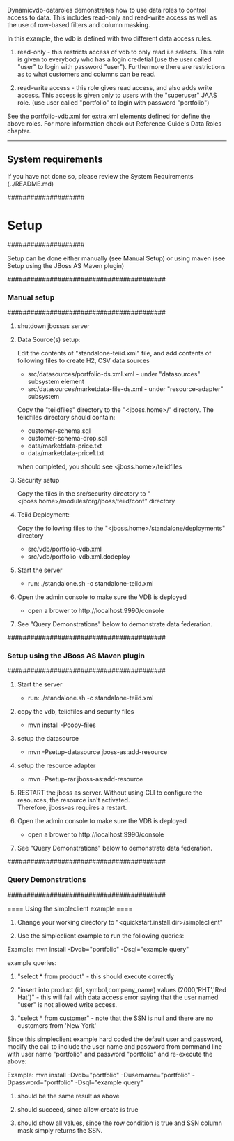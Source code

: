 Dynamicvdb-dataroles demonstrates how to use data roles to control access to data.  This
includes read-only and read-write access as well as the use of row-based filters and column masking.

In this example, the vdb is defined with two different data access rules. 

1) read-only - this restricts access of vdb to only read i.e selects. This role is given to everybody who has a login 
credetial (use the user called "user" to login with password "user").  Furthermore there are restrictions as to what
customers and columns can be read.

2) read-write access - this role gives read access, and also adds write access. This access is given only
to users with the "superuser" JAAS role. (use user called "portfolio" to login with password "portfolio")

See the portfolio-vdb.xml for extra xml elements defined for define the above roles. For more information check out
Reference Guide's Data Roles chapter.

-------------------
System requirements
-------------------

If you have not done so, please review the System Requirements (../README.md)


####################
#   Setup
####################

Setup can be done either manually (see Manual Setup) or using maven (see Setup using the JBoss AS Maven plugin) 


#########################################
### Manual setup
#########################################

1. shutdown jbossas server

2.  Data Source(s) setup:

    Edit the contents of "standalone-teiid.xml" file, and add contents of following files to create H2, CSV data sources

	* src/datasources/portfolio-ds.xml.xml - under "datasources" subsystem element
	* src/datasources/marketdata-file-ds.xml - under "resource-adapter" subsystem
	
    Copy the "teiidfiles" directory to the "&lt;jboss.home&gt;/" directory.  The teiidfiles directory should contain:
	* customer-schema.sql
	* customer-schema-drop.sql
	* data/marketdata-price.txt
	* data/marketdata-price1.txt
	
    when completed, you should see &lt;jboss.home&gt;/teiidfiles

3.  Security setup

    Copy the files in the src/security directory to "&lt;jboss.home&gt;/modules/org/jboss/teiid/conf" directory
	
4.  Teiid Deployment:

    Copy the following files to the "&lt;jboss.home&gt;/standalone/deployments" directory

     * src/vdb/portfolio-vdb.xml
     * src/vdb/portfolio-vdb.xml.dodeploy

5.  Start the server

	*  run:  ./standalone.sh -c standalone-teiid.xml

6.  Open the admin console to make sure the VDB is deployed

	*  open a brower to http://localhost:9990/console 	

7.  See "Query Demonstrations" below to demonstrate data federation.


#########################################
### Setup using the JBoss AS Maven plugin
#########################################

1. Start the server

	*  run:  ./standalone.sh -c standalone-teiid.xml	

2. copy the vdb, teiidfiles and security files

	*  mvn install -Pcopy-files
	
3. setup the datasource

    * mvn -Psetup-datasource jboss-as:add-resource 
	
4. setup the resource adapter

    * mvn -Psetup-rar jboss-as:add-resource
    
    	
5. RESTART the jboss as server.  Without using CLI to configure the resources, the resource isn't activated.  
		Therefore, jboss-as requires a restart.	

6.  Open the admin console to make sure the VDB is deployed

	*  open a brower to http://localhost:9990/console 	

7.  See "Query Demonstrations" below to demonstrate data federation.


#########################################
### Query Demonstrations
#########################################	

==== Using the simpleclient example ====

1. Change your working directory to "&lt;quickstart.install.dir&gt;/simpleclient"

2. Use the simpleclient example to run the following queries:

Example:   mvn install -Dvdb="portfolio" -Dsql="example query"

example queries:

1.	"select * from product" - this should execute correctly

2.	"insert into product (id, symbol,company_name) values (2000,'RHT','Red Hat')" - this will fail with data access error saying 
    that the user named "user" is not allowed write access.
    
3.	"select * from customer" - note that the SSN is null and there are no customers from 'New York'
    
Since this simpleclient example hard coded the default user and password, modify the call to include the user name and password from command line with user name "portfolio" and password "portfolio" and re-execute the above:

Example:   mvn install -Dvdb="portfolio" -Dusername="portfolio" -Dpassword="portfolio" -Dsql="example query"

1.	should be the same result as above

2.	should succeed, since allow create is true

3.	should show all values, since the row condition is true and SSN column mask simply returns the SSN.
